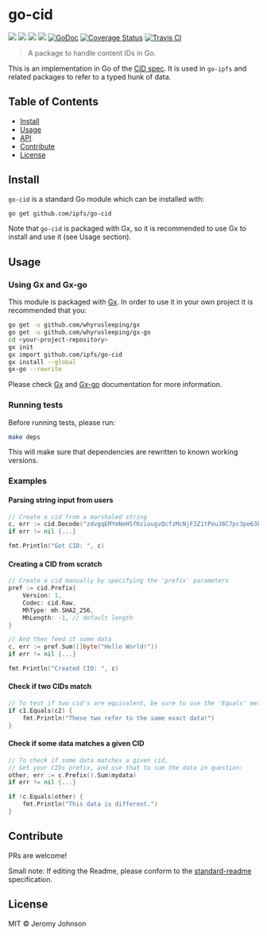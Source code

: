 go-cid
==================

[![](https://img.shields.io/badge/made%20by-Protocol%20Labs-blue.svg?style=flat-square)](http://ipn.io)
[![](https://img.shields.io/badge/project-IPFS-blue.svg?style=flat-square)](http://ipfs.io/)
[![](https://img.shields.io/badge/freenode-%23ipfs-blue.svg?style=flat-square)](http://webchat.freenode.net/?channels=%23ipfs)
[![](https://img.shields.io/badge/readme%20style-standard-brightgreen.svg?style=flat-square)](https://github.com/RichardLitt/standard-readme)
[![GoDoc](https://godoc.org/github.com/ipfs/go-cid?status.svg)](https://godoc.org/github.com/ipfs/go-cid)
[![Coverage Status](https://coveralls.io/repos/github/ipfs/go-cid/badge.svg?branch=master)](https://coveralls.io/github/ipfs/go-cid?branch=master)
[![Travis CI](https://travis-ci.org/ipfs/go-cid.svg?branch=master)](https://travis-ci.org/ipfs/go-cid)

> A package to handle content IDs in Go.

This is an implementation in Go of the [CID spec](https://github.com/ipld/cid).
It is used in `go-ipfs` and related packages to refer to a typed hunk of data.


## Table of Contents

- [Install](#install)
- [Usage](#usage)
- [API](#api)
- [Contribute](#contribute)
- [License](#license)

## Install

`go-cid` is a standard Go module which can be installed with:

```sh
go get github.com/ipfs/go-cid
```

Note that `go-cid` is packaged with Gx, so it is recommended to use Gx to install and use it (see Usage section).

## Usage

### Using Gx and Gx-go

This module is packaged with [Gx](https://github.com/whyrusleeping/gx). In order to use it in your own project it is recommended that you:

```sh
go get -u github.com/whyrusleeping/gx
go get -u github.com/whyrusleeping/gx-go
cd <your-project-repository>
gx init
gx import github.com/ipfs/go-cid
gx install --global
gx-go --rewrite
```

Please check [Gx](https://github.com/whyrusleeping/gx) and [Gx-go](https://github.com/whyrusleeping/gx-go) documentation for more information.

### Running tests

Before running tests, please run:

```sh
make deps
```

This will make sure that dependencies are rewritten to known working versions.

### Examples

#### Parsing string input from users

```go
// Create a cid from a marshaled string
c, err := cid.Decode("zdvgqEMYmNeH5fKciougvQcfzMcNjF3Z1tPouJ8C7pc3pe63k")
if err != nil {...}

fmt.Println("Got CID: ", c)
```

#### Creating a CID from scratch

```go
// Create a cid manually by specifying the 'prefix' parameters
pref := cid.Prefix{
	Version: 1,
	Codec: cid.Raw,
	MhType: mh.SHA2_256,
	MhLength: -1, // default length
}

// And then feed it some data
c, err := pref.Sum([]byte("Hello World!"))
if err != nil {...}

fmt.Println("Created CID: ", c)
```

#### Check if two CIDs match

```go
// To test if two cid's are equivalent, be sure to use the 'Equals' method:
if c1.Equals(c2) {
	fmt.Println("These two refer to the same exact data!")
}
```

#### Check if some data matches a given CID

```go
// To check if some data matches a given cid, 
// Get your CIDs prefix, and use that to sum the data in question:
other, err := c.Prefix().Sum(mydata)
if err != nil {...}

if !c.Equals(other) {
	fmt.Println("This data is different.")
}

```

## Contribute

PRs are welcome!

Small note: If editing the Readme, please conform to the [standard-readme](https://github.com/RichardLitt/standard-readme) specification.

## License

MIT © Jeromy Johnson
